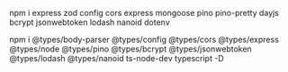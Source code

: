 npm i express zod config cors express mongoose pino pino-pretty dayjs bcrypt jsonwebtoken lodash nanoid dotenv

npm i @types/body-parser @types/config @types/cors @types/express @types/node @types/pino @types/bcrypt @types/jsonwebtoken @types/lodash @types/nanoid ts-node-dev typescript -D
